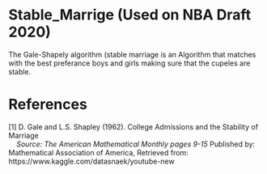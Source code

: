 # Stable_Marrige (Used on NBA Draft 2020)
The Gale-Shapely algorithm (stable marriage is an Algorithm that matches with the best preferance boys and girls making sure that the cupeles are stable.


# References
<p> [1] D. Gale and L.S. Shapley (1962). College Admissions and the Stability of Marriage <br>
&nbsp;&nbsp;&nbsp;&nbsp;<i>Source: The American Mathematical Monthly pages 9-15 </i> Published by: Mathematical Association of America, Retrieved from: https://www.kaggle.com/datasnaek/youtube-new </p>
